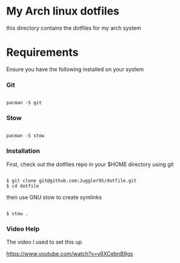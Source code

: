 # My Arch linux dotfiles

this directory contains the dotfiles for my arch system

# Requirements

Ensure you have the following installed on your system

### Git

```

pacman -S git
```

### Stow
```

pacman -S stow
```

### Installation

First, check out the dotfiles repo in your $HOME directory using git

```

$ git clone git@github.com:Juggler95/dotfile.git
$ cd dotfile
```


then use GNU stow to create symlinks

```

$ stow .
```
### Video Help

The video I used to set this up

https://www.youtube.com/watch?v=y6XCebnB9gs
